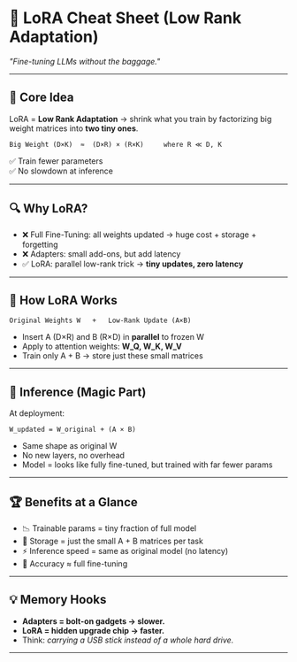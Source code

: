 # 📄 LoRA Cheat Sheet (Low Rank Adaptation)  

*"Fine-tuning LLMs without the baggage."*  

---

## 🧩 Core Idea  
LoRA = **Low Rank Adaptation** → shrink what you train by factorizing big weight matrices into **two tiny ones**.  

```
Big Weight (D×K)  ≈  (D×R) × (R×K)     where R ≪ D, K
```

✅ Train fewer parameters  
✅ No slowdown at inference  

---

## 🔍 Why LoRA?  

- ❌ Full Fine-Tuning: all weights updated → huge cost + storage + forgetting  
- ❌ Adapters: small add-ons, but add latency  
- ✅ LoRA: parallel low-rank trick → **tiny updates, zero latency**  

---

## 🔌 How LoRA Works  

```
Original Weights W   +   Low-Rank Update (A×B)
```

- Insert A (D×R) and B (R×D) in **parallel** to frozen W  
- Apply to attention weights: **W_Q, W_K, W_V**  
- Train only A + B → store just these small matrices  

---

## 🚀 Inference (Magic Part)  

At deployment:  

```
W_updated = W_original + (A × B)
```

- Same shape as original W  
- No new layers, no overhead  
- Model = looks like fully fine-tuned, but trained with far fewer params  

---

## 🏆 Benefits at a Glance  

- 📉 Trainable params = tiny fraction of full model  
- 💾 Storage = just the small A + B matrices per task  
- ⚡ Inference speed = same as original model (no latency)  
- 🎯 Accuracy ≈ full fine-tuning  

---

## 💡 Memory Hooks  

- **Adapters = bolt-on gadgets → slower.**  
- **LoRA = hidden upgrade chip → faster.**  
- Think: *carrying a USB stick instead of a whole hard drive.*  

---
